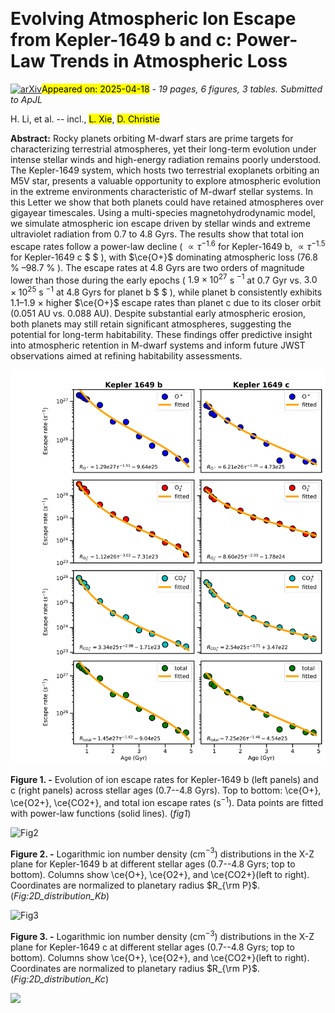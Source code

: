 <div class="macros" style="visibility:hidden;">
$\newcommand{\ensuremath}{}$
$\newcommand{\xspace}{}$
$\newcommand{\object}[1]{\texttt{#1}}$
$\newcommand{\farcs}{{.}''}$
$\newcommand{\farcm}{{.}'}$
$\newcommand{\arcsec}{''}$
$\newcommand{\arcmin}{'}$
$\newcommand{\ion}[2]{#1#2}$
$\newcommand{\textsc}[1]{\textrm{#1}}$
$\newcommand{\hl}[1]{\textrm{#1}}$
$\newcommand{\footnote}[1]{}$
$\newcommand{\vdag}{(v)^\dagger}$
$\newcommand$
$\newcommand$</div>



<div id="title">

# Evolving Atmospheric Ion Escape from Kepler-1649 b and c: Power-Law Trends in Atmospheric Loss

</div>
<div id="comments">

[![arXiv](https://img.shields.io/badge/arXiv-2504.12541-b31b1b.svg)](https://arxiv.org/abs/2504.12541)<mark>Appeared on: 2025-04-18</mark> -  _19 pages, 6 figures, 3 tables. Submitted to ApJL_

</div>
<div id="authors">

H. Li, et al. -- incl., <mark>L. Xie</mark>, <mark>D. Christie</mark>

</div>
<div id="abstract">

**Abstract:** Rocky planets orbiting M-dwarf stars are prime targets for characterizing terrestrial atmospheres, yet their long-term evolution under intense stellar winds and high-energy radiation remains poorly understood. The Kepler-1649 system, which hosts two terrestrial exoplanets orbiting an M5V star, presents a valuable opportunity to explore atmospheric evolution in the extreme environments characteristic of M-dwarf stellar systems. In this Letter we show that both planets could have retained atmospheres over gigayear timescales. Using a multi-species magnetohydrodynamic model, we simulate atmospheric ion escape driven by stellar winds and extreme ultraviolet radiation from 0.7 to 4.8 Gyrs. The results show that total ion escape rates follow a power-law decline ( $\propto \tau^{-1.6}$ for Kepler-1649 b, $\propto \tau^{-1.5}$ for Kepler-1649 c $ $ ), with $\ce{O+}$ dominating atmospheric loss (76.8 \% –98.7 \% ). The escape rates at 4.8 Gyrs are two orders of magnitude lower than those during the early epochs ( $1.9\times10^{27}$ s $^{-1}$ at 0.7 Gyr vs. $3.0\times10^{25}$ s $^{-1}$ at 4.8 Gyrs for planet b $ $ ), while planet b consistently exhibits 1.1–1.9 $\times$ higher $\ce{O+}$ escape rates than planet c due to its closer orbit (0.051 AU vs. 0.088 AU). Despite substantial early atmospheric erosion, both planets may still retain significant atmospheres, suggesting the potential for long-term habitability. These findings offer predictive insight into atmospheric retention in M-dwarf systems and inform future JWST observations aimed at refining habitability assessments.

</div>

<div id="div_fig1">

<img src="tmp_2504.12541/./Kb_kc_escape_rate_20250211.png" alt="Fig1" width="100%"/>

**Figure 1. -** Evolution of ion escape rates for Kepler-1649 b (left panels) and c (right panels) across stellar ages (0.7--4.8 Gyrs).
Top to bottom: \ce{O+}, \ce{O2+}, \ce{CO2+}, and total ion escape rates (s$^{-1}$). Data points are fitted with power-law functions (solid lines).
	 (*fig1*)

</div>
<div id="div_fig2">

<img src="tmp_2504.12541/./6x8_Kb_20250327_200000_modifycolorbar_colorbarforeveryspecies_changecolorbar_-4t4_deleteH.png" alt="Fig2" width="100%"/>

**Figure 2. -** Logarithmic ion number density (cm$^{-3}$) distributions in the X-Z plane for Kepler-1649 b at different stellar ages (0.7--4.8 Gyrs; top to bottom). Columns show \ce{O+}, \ce{O2+}, and \ce{CO2+}(left to right). Coordinates are normalized to planetary radius $R_{\rm P}$.
         (*Fig:2D_distribution_Kb*)

</div>
<div id="div_fig3">

<img src="tmp_2504.12541/./6x8_Kc_20250327_200000_modifycolorbar_colorbarforeveryspecies_changecolorbar_-4t4_deleteH.png" alt="Fig3" width="100%"/>

**Figure 3. -** Logarithmic ion number density (cm$^{-3}$) distributions in the X-Z plane for Kepler-1649 c at different stellar ages (0.7--4.8 Gyrs; top to bottom). Columns show \ce{O+}, \ce{O2+}, and \ce{CO2+}(left to right). Coordinates are normalized to planetary radius $R_{\rm P}$.
         (*Fig:2D_distribution_Kc*)

</div><div id="qrcode"><img src=https://api.qrserver.com/v1/create-qr-code/?size=100x100&data="https://arxiv.org/abs/2504.12541"></div>